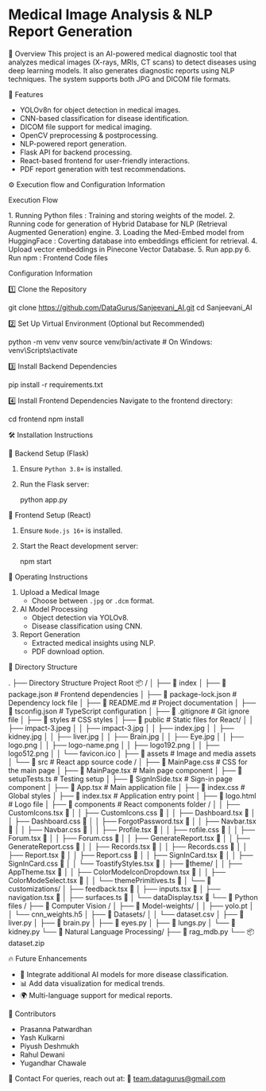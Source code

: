 # Medical Image Analysis & NLP Report Generation

📌 Overview
This project is an AI-powered medical diagnostic tool that analyzes medical images (X-rays, MRIs, CT scans) to detect diseases using deep learning models. It also generates diagnostic reports using NLP techniques. The system supports both JPG and DICOM file formats.

🚀 Features

- YOLOv8n for object detection in medical images.
- CNN-based classification for disease identification.
- DICOM file support for medical imaging.
- OpenCV preprocessing & postprocessing.
- NLP-powered report generation.
- Flask API for backend processing.
- React-based frontend for user-friendly interactions.
- PDF report generation with test recommendations.

 ⚙️ Execution flow and Configuration Information

 Execution Flow

 1️. Running Python files : Training and storing weights of the model.
 2. Running code for generation  of Hybrid Database for NLP (Retrieval Augmented Generation) engine.
 3. Loading the Med-Embed model from HuggingFace : Coverting database into embeddings efficient for retrieval.
 4. Upload vector embeddings in Pinecone Vector Database.
 5. Run app.py
 6. Run npm : Frontend Code files

 Configuration Information

 1️⃣ Clone the Repository

git clone https://github.com/DataGurus/Sanjeevani_AI.git
cd Sanjeevani_AI

 2️⃣ Set Up Virtual Environment (Optional but Recommended)

python -m venv venv
source venv/bin/activate  # On Windows: venv\Scripts\activate

 3️⃣ Install Backend Dependencies

pip install -r requirements.txt

 4️⃣ Install Frontend Dependencies
Navigate to the frontend directory:

cd frontend
npm install

 🛠 Installation Instructions

 🔹 Backend Setup (Flask)

1. Ensure `Python 3.8+` is installed.
2. Run the Flask server:

   python app.py

 🔹 Frontend Setup (React)

1. Ensure `Node.js 16+` is installed.
2. Start the React development server:

   npm start

 🚀 Operating Instructions

1. Upload a Medical Image
   - Choose between `.jpg` or `.dcm` format.
2. AI Model Processing
   - Object detection via YOLOv8.
   - Disease classification using CNN.
3. Report Generation
   - Extracted medical insights using NLP.
   - PDF download option.

 📂 Directory Structure

.
├── Directory Structure Project Root 📦 /
│   ├── 📄 index 
│   ├── 📄 package.json # Frontend dependencies 
│   ├── 📄 package-lock.json # Dependency lock file 
│   ├── 📄 README.md # Project documentation 
│   ├── 📄 tsconfig.json # TypeScript configuration 
│   ├── 📄 .gitignore # Git ignore file 
│   ├── 📄 styles # CSS styles
│   ├── 📁 public # Static files for React/
│   │   ├── impact-3.jpeg 
│   │   ├── impact-3.jpg 
│   │   ├── index.jpg 
│   │   ├── kidney.jpg 
│   │   ├── liver.jpg 
│   │   ├── Brain.jpg 
│   │   ├── Eye.jpg 
│   │   ├── logo.png 
│   │   ├── logo-name.png 
│   │   ├── logo192.png 
│   │   ├── logo512.png 
│   │   └── favicon.ico 
│   ├── 📁 assets # Image and media assets 
│   └── 📁 src # React app source code /
│       ├── 📄 MainPage.css # CSS for the main page 
│       ├── 📄 MainPage.tsx # Main page component 
│       ├── 📄 setupTests.ts # Testing setup 
│       ├── 📄 SignInSide.tsx # Sign-in page component 
│       ├── 📄 App.tsx # Main application file 
│       ├── 📄 index.css # Global styles 
│       ├── 📄 index.tsx # Application entry point 
│       ├── 📄 logo.html # Logo file 
│       ├── 📁 components # React components folder /
│       │   ├── CustomIcons.tsx 📄 
│       │   ├── CustomIcons.css 🎨 
│       │   ├── Dashboard.tsx 📄 
│       │   ├── Dashboard.css 🎨
│       │   ├── ForgotPassword.tsx 📄
│       │   ├── Navbar.tsx 📄
│       │   ├── Navbar.css 🎨
│       │   ├── Profile.tsx 📄
│       │   ├── rofile.css 🎨
│       │   ├── Forum.tsx 📄
│       │   ├── Forum.css 🎨
│       │   ├── GenerateReport.tsx 📄
│       │   ├── GenerateReport.css 🎨
│       │   ├── Records.tsx 📄
│       │   ├── Records.css 🎨
│       │   ├── Report.tsx 📄 
│       │   ├── Report.css 🎨
│       │   ├── SignInCard.tsx 📄
│       │   ├── SignInCard.css 🎨
│       │   └── ToastifyStyles.tsx 📄
│       ├── 📁theme/
│       │   ├── AppTheme.tsx 📄
│       │   ├── ColorModeIconDropdown.tsx 📄
│       │   ├── ColorModeSelect.tsx 📄
│       │   └── themePrimitives.ts 📜
│       └── 📁customizations/
│           ├── feedback.tsx 📄
│           ├── inputs.tsx 📄
│           ├── navigation.tsx 📄
│           ├── surfaces.ts 📜
│           └── dataDisplay.tsx 📄
└── 📁 Python files /
    ├── 📁 Computer Vision  /
    │   ├── 📁 Model-weights/
    │   │   ├── yolo.pt
    │   │   └── cnn_weights.h5
    │   ├── 📁 Datasets/
    │   │   └── dataset.csv
    │   ├── 📄 liver.py
    │   ├── 📄 brain.py
    │   ├── 📄 eyes.py
    │   ├── 📄 lungs.py 
    │   └── 📄 kidney.py
    └── 📁 Natural Language Processing/
        ├── 📄 rag_mdb.py
        └── 📦 dataset.zip


 🔥 Future Enhancements
 
- 🏥 Integrate additional AI models for more disease classification.
- 📊 Add data visualization for medical trends.
- 🌍 Multi-language support for medical reports.

 🤝 Contributors

- Prasanna Patwardhan
- Yash Kulkarni
- Piyush Deshmukh
- Rahul Dewani
- Yugandhar Chawale

 📧 Contact
For queries, reach out at:
📩 team.datagurus@gmail.com
